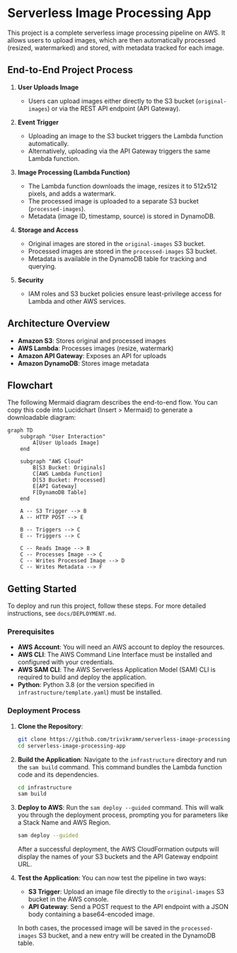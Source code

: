 
# Serverless Image Processing App

This project is a complete serverless image processing pipeline on AWS. It allows users to upload images, which are then automatically processed (resized, watermarked) and stored, with metadata tracked for each image.

## End-to-End Project Process

1. **User Uploads Image**
	- Users can upload images either directly to the S3 bucket (`original-images`) or via the REST API endpoint (API Gateway).

2. **Event Trigger**
	- Uploading an image to the S3 bucket triggers the Lambda function automatically.
	- Alternatively, uploading via the API Gateway triggers the same Lambda function.

3. **Image Processing (Lambda Function)**
	- The Lambda function downloads the image, resizes it to 512x512 pixels, and adds a watermark.
	- The processed image is uploaded to a separate S3 bucket (`processed-images`).
	- Metadata (image ID, timestamp, source) is stored in DynamoDB.

4. **Storage and Access**
	- Original images are stored in the `original-images` S3 bucket.
	- Processed images are stored in the `processed-images` S3 bucket.
	- Metadata is available in the DynamoDB table for tracking and querying.

5. **Security**
	- IAM roles and S3 bucket policies ensure least-privilege access for Lambda and other AWS services.

## Architecture Overview

- **Amazon S3**: Stores original and processed images
- **AWS Lambda**: Processes images (resize, watermark)
- **Amazon API Gateway**: Exposes an API for uploads
- **Amazon DynamoDB**: Stores image metadata

## Flowchart

The following Mermaid diagram describes the end-to-end flow. You can copy this code into Lucidchart (Insert > Mermaid) to generate a downloadable diagram:

```mermaid
graph TD
	subgraph "User Interaction"
		A[User Uploads Image]
	end

	subgraph "AWS Cloud"
		B[S3 Bucket: Originals]
		C[AWS Lambda Function]
		D[S3 Bucket: Processed]
		E[API Gateway]
		F[DynamoDB Table]
	end

	A -- S3 Trigger --> B
	A -- HTTP POST --> E
    
	B -- Triggers --> C
	E -- Triggers --> C

	C -- Reads Image --> B
	C -- Processes Image --> C
	C -- Writes Processed Image --> D
	C -- Writes Metadata --> F
```

## Getting Started

To deploy and run this project, follow these steps. For more detailed instructions, see `docs/DEPLOYMENT.md`.

### Prerequisites
- **AWS Account**: You will need an AWS account to deploy the resources.
- **AWS CLI**: The AWS Command Line Interface must be installed and configured with your credentials.
- **AWS SAM CLI**: The AWS Serverless Application Model (SAM) CLI is required to build and deploy the application.
- **Python**: Python 3.8 (or the version specified in `infrastructure/template.yaml`) must be installed.

### Deployment Process
1. **Clone the Repository**:
   ```bash
   git clone https://github.com/trivikramm/serverless-image-processing-app.git
   cd serverless-image-processing-app
   ```

2. **Build the Application**:
   Navigate to the `infrastructure` directory and run the `sam build` command. This command bundles the Lambda function code and its dependencies.
   ```bash
   cd infrastructure
   sam build
   ```

3. **Deploy to AWS**:
   Run the `sam deploy --guided` command. This will walk you through the deployment process, prompting you for parameters like a Stack Name and AWS Region.
   ```bash
   sam deploy --guided
   ```
   After a successful deployment, the AWS CloudFormation outputs will display the names of your S3 buckets and the API Gateway endpoint URL.

4. **Test the Application**:
   You can now test the pipeline in two ways:
   - **S3 Trigger**: Upload an image file directly to the `original-images` S3 bucket in the AWS console.
   - **API Gateway**: Send a POST request to the API endpoint with a JSON body containing a base64-encoded image.

   In both cases, the processed image will be saved in the `processed-images` S3 bucket, and a new entry will be created in the DynamoDB table.
